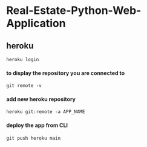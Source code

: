 # Real-Estate-Python-Web-Application

## heroku
`heroku login`
#### to display the repository you are connected to
`git remote -v`
#### add new heroku repository
`heroku git:remote -a APP_NAME`
#### deploy the app from CLI
`git push heroku main`
